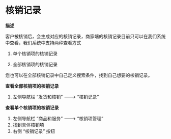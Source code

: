 # 核销记录



**描述**

客户被核销后，会生成对应的核销记录，商家端的核销记录目前只可以在我们系统中查看，我们系统中支持两种查看方式

1. 单个核销项的核销记录

 2. 全部核销项的核销记录

您也可以在全部核销记录中自己定义搜索条件，找到自己想要的核销记录。 

**查看全部核销项的核销记录**

1. 左侧导航栏 “发货和核销” ---&gt; “核销记录”

**查看单个核销项的核销记录**

1. 左侧导航栏 “商品和服务” ---&gt; “核销项管理”
2. 找到具体核销项
3. 右侧 “核销记录” 按钮

